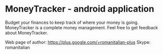 # MoneyTracker - android application
Budget your finances to keep track of where your money is going. MoneyTracker is a complete money management.
Feel free to get feedback about MoneyTracker.

Web page of author: https://plus.google.com/+romanitalian-plus
Skype: romanitalian
